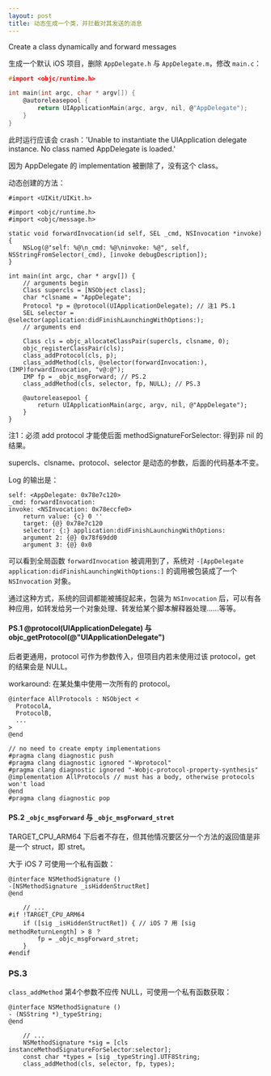 ```yaml
---
layout: post
title: 动态生成一个类，并拦截对其发送的消息
---
```


Create a class dynamically and forward messages

生成一个默认 iOS 项目，删除 `AppDelegate.h` 与 `AppDelegate.m`，修改 `main.c`：

```c
#import <objc/runtime.h>

int main(int argc, char * argv[]) {
    @autoreleasepool {
        return UIApplicationMain(argc, argv, nil, @"AppDelegate");
    }
}
```

此时运行应该会 crash：'Unable to instantiate the UIApplication delegate instance. No class named AppDelegate is loaded.'

因为 AppDelegate 的 implementation 被删除了，没有这个 class。

动态创建的方法：

```
#import <UIKit/UIKit.h>

#import <objc/runtime.h>
#import <objc/message.h>

static void forwardInvocation(id self, SEL _cmd, NSInvocation *invoke) {
    NSLog(@"self: %@\n_cmd: %@\ninvoke: %@", self, NSStringFromSelector(_cmd), [invoke debugDescription]);
}

int main(int argc, char * argv[]) {
    // arguments begin
    Class supercls = [NSObject class];
    char *clsname = "AppDelegate";
    Protocol *p = @protocol(UIApplicationDelegate); // 注1 PS.1
    SEL selector = @selector(application:didFinishLaunchingWithOptions:);
    // arguments end

    Class cls = objc_allocateClassPair(supercls, clsname, 0);
    objc_registerClassPair(cls);
    class_addProtocol(cls, p);
    class_addMethod(cls, @selector(forwardInvocation:), (IMP)forwardInvocation, "v@:@");
    IMP fp = _objc_msgForward; // PS.2
    class_addMethod(cls, selector, fp, NULL); // PS.3

    @autoreleasepool {
        return UIApplicationMain(argc, argv, nil, @"AppDelegate");
    }
}
```

注1：必须 add protocol 才能使后面 methodSignatureForSelector: 得到非 nil 的结果。

supercls、clsname、protocol、selector 是动态的参数，后面的代码基本不变。

Log 的输出是：

```console
self: <AppDelegate: 0x78e7c120>
_cmd: forwardInvocation:
invoke: <NSInvocation: 0x78eccfe0>
    return value: {c} 0 ''
    target: {@} 0x78e7c120
    selector: {:} application:didFinishLaunchingWithOptions:
    argument 2: {@} 0x78f69dd0
    argument 3: {@} 0x0
```

可以看到全局函数 `forwardInvocation` 被调用到了，系统对 `-[AppDelegate application:didFinishLaunchingWithOptions:]` 的调用被包装成了一个 `NSInvocation` 对象。

通过这种方式，系统的回调都能被捕捉起来，包装为 `NSInvocation` 后，可以有各种应用，如转发给另一个对象处理、转发给某个脚本解释器处理……等等。




#### PS.1 @protocol(UIApplicationDelegate) 与 objc_getProtocol(@"UIApplicationDelegate")

后者更通用，protocol 可作为参数传入，但项目内若未使用过该 protocol，get 的结果会是 NULL。

workaround: 在某处集中使用一次所有的 protocol。

```objc
@interface AllProtocols : NSObject <
  ProtocolA,
  ProtocolB,
  ...
>
@end

// no need to create empty implementations
#pragma clang diagnostic push
#pragma clang diagnostic ignored "-Wprotocol"
#pragma clang diagnostic ignored "-Wobjc-protocol-property-synthesis"
@implementation AllProtocols // must has a body, otherwise protocols won't load
@end
#pragma clang diagnostic pop

```

#### PS.2 `_objc_msgForward` 与 `_objc_msgForward_stret`

TARGET_CPU_ARM64 下后者不存在，但其他情况要区分一个方法的返回值是非是一个 struct，即 stret。

大于 iOS 7 可使用一个私有函数：

```objc
@interface NSMethodSignature ()
-[NSMethodSignature _isHiddenStructRet]
@end

    // ...
#if !TARGET_CPU_ARM64
    if ([sig _isHiddenStructRet]) { // iOS 7 用 [sig methodReturnLength] > 8 ？
        fp = _objc_msgForward_stret;
    }
#endif
```

### PS.3
`class_addMethod` 第4个参数不应传 NULL，可使用一个私有函数获取：

```objc
@interface NSMethodSignature ()
- (NSString *)_typeString;
@end

    // ...
    NSMethodSignature *sig = [cls instanceMethodSignatureForSelector:selector];
    const char *types = [sig _typeString].UTF8String;
    class_addMethod(cls, selector, fp, types);
```
